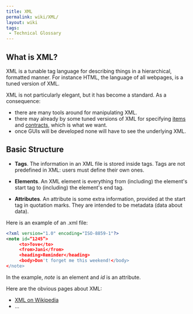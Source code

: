 ```yaml
---
title: XML
permalink: wiki/XML/
layout: wiki
tags:
 - Technical Glossary
---
```


What is XML?
------------

XML is a tunable tag language for describing things in a hierarchical,
formatted manner. For instance HTML, the language of all webpages, is a
tuned version of XML.

XML is not particularly elegant, but it has become a standard. As a
consequence:

-   there are many tools around for manipulating XML.
-   there may already by some tuned versions of XML for specifying
    [items](/wiki/Items_Specification "wikilink") and
    [contracts](/wiki/Contracts_Specification "wikilink"), which is what
    we want.
-   once GUIs will be developed none will have to see the
    underlying XML.

Basic Structure
---------------

-   **Tags**. The information in an XML file is stored inside tags. Tags
    are not predefined in XML: users must define their own ones.

<!-- -->

-   **Elements**. An XML element is everything from (including) the
    element's start tag to (including) the element's end tag.

<!-- -->

-   **Attributes**. An attribute is some extra information, provided at
    the start tag in quotation marks. They are intended to be metadata
    (data about data).

Here is an example of an .xml file:

``` xml
<?xml version="1.0" encoding="ISO-8859-1"?>
<note id=“1245”>
     <to>Tove</to>
     <from>Jani</from> 
     <heading>Reminder</heading>
     <body>Don't forget me this weekend!</body>
</note>
```

In the example, *note* is an element and *id* is an attribute.

Here are the obvious pages about XML:

-   [XML on Wikipedia](http://en.wikipedia.org/wiki/XML "wikilink")
-   ...

